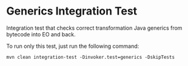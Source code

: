 # Generics Integration Test

Integration test that checks correct transformation Java generics from
bytecode into EO and back.

To run only this test, just run the following command:

```shell
mvn clean integration-test -Dinvoker.test=generics -DskipTests
```
